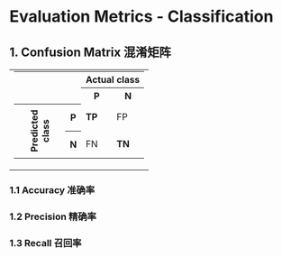 # Evaluation Metrics - Classification



## 1. Confusion Matrix 混淆矩阵

<table>
<tbody>
<td>
<table class="wikitable" style="border:none; float:left; margin-top:0;">
<tbody><tr>
<th style="background:none;" colspan="2" rowspan="2">
</th>
<th colspan="2" style="background:none;">Actual class
</th></tr>
<tr>
<th>P
</th>
<th>N
</th></tr>
<tr>
<th rowspan="2" style="height:6em;"><div style="display: inline-block; -ms-transform: rotate(-90deg); -webkit-transform: rotate(-90deg); transform: rotate(-90deg);;">Predicted<br>class</div>
</th>
<th>P
</th>
<td><b>TP</b>
</td>
<td>FP
</td></tr>
<tr>
<th>N
</th>
<td>FN
</td>
<td><b>TN</b>
</td></tr>
</tbody></table>
</td>
</tbody></table>






### 1.1 Accuracy 准确率

### 1.2 Precision 精确率

### 1.3 Recall 召回率

